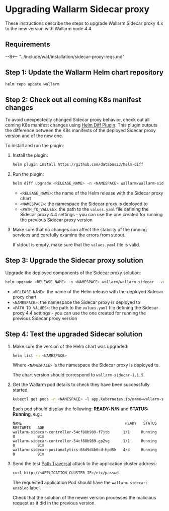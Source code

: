 [ip-lists-docs]: ../user-guides/ip-lists/overview.md

# Upgrading Wallarm Sidecar proxy

These instructions describe the steps to upgrade Wallarm Sidecar proxy 4.x to the new version with Wallarm node 4.4.

## Requirements

--8<-- "../include/waf/installation/sidecar-proxy-reqs.md"

## Step 1: Update the Wallarm Helm chart repository

```bash
helm repo update wallarm
```

## Step 2: Check out all coming K8s manifest changes

To avoid unexpectedly changed Sidecar proxy behavior, check out all coming K8s manifest changes using [Helm Diff Plugin](https://github.com/databus23/helm-diff). This plugin outputs the difference between the K8s manifests of the deployed Sidecar proxy version and of the new one.

To install and run the plugin:

1. Install the plugin:

    ```bash
    helm plugin install https://github.com/databus23/helm-diff
    ```
2. Run the plugin:

    ```bash
    helm diff upgrade <RELEASE_NAME> -n <NAMESPACE> wallarm/wallarm-sidecar --version 4.4.4 -f <PATH_TO_VALUES>
    ```

    * `<RELEASE_NAME>`: the name of the Helm release with the Sidecar proxy chart
    * `<NAMESPACE>`: the namespace the Sidecar proxy is deployed to
    * `<PATH_TO_VALUES>`: the path to the `values.yaml` file defining the Sidecar proxy 4.4 settings - you can use the one created for running the previous Sidecar proxy version
3. Make sure that no changes can affect the stability of the running services and carefully examine the errors from stdout.

    If stdout is empty, make sure that the `values.yaml` file is valid.

## Step 3: Upgrade the Sidecar proxy solution

Upgrade the deployed components of the Sidecar proxy solution:

``` bash
helm upgrade <RELEASE_NAME> -n <NAMESPACE> wallarm/wallarm-sidecar --version 4.4.4 -f <PATH_TO_VALUES>
```

* `<RELEASE_NAME>`: the name of the Helm release with the deployed Sidecar proxy chart
* `<NAMESPACE>`: the namespace the Sidecar proxy is deployed to
* `<PATH_TO_VALUES>`: the path to the `values.yaml` file defining the Sidecar proxy 4.4 settings - you can use the one created for running the previous Sidecar proxy version

## Step 4: Test the upgraded Sidecar solution

1. Make sure the version of the Helm chart was upgraded:

    ```bash
    helm list -n <NAMESPACE>
    ```

    Where `<NAMESPACE>` is the namespace the Sidecar proxy is deployed to.

    The chart version should correspond to `wallarm-sidecar-1.1.5`.
1. Get the Wallarm pod details to check they have been successfully started:

    ```bash
    kubectl get pods -n <NAMESPACE> -l app.kubernetes.io/name=wallarm-sidecar
    ```

    Each pod should display the following: **READY: N/N** and **STATUS: Running**, e.g.:

    ```
    NAME                                              READY   STATUS    RESTARTS   AGE
    wallarm-sidecar-controller-54cf88b989-f7jtb      1/1     Running   0          91m
    wallarm-sidecar-controller-54cf88b989-gp2vg      1/1     Running   0          91m
    wallarm-sidecar-postanalytics-86d9d4b6cd-hpd5k   4/4     Running   0          91m
    ```
1. Send the test [Path Traversal](../attacks-vulns-list.md#path-traversal) attack to the application cluster address:

    ```bash
    curl http://<APPLICATION_CLUSTER_IP>/etc/passwd
    ```

    The requested application Pod should have the `wallarm-sidecar: enabled` label.

    Check that the solution of the newer version processes the malicious request as it did in the previous version.
